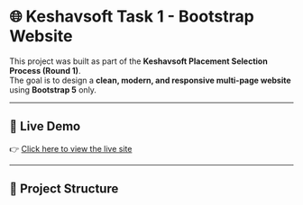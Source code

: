 # 🌐 Keshavsoft Task 1 - Bootstrap Website

This project was built as part of the **Keshavsoft Placement Selection Process (Round 1)**.  
The goal is to design a **clean, modern, and responsive multi-page website** using **Bootstrap 5** only.

---

## 🚀 Live Demo
👉 [Click here to view the live site](https://ankitiwari085.github.io/KeshavSoft_Task1/)  

---

## 📂 Project Structure
